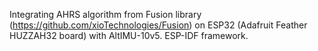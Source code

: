 Integrating AHRS algorithm from Fusion library (https://github.com/xioTechnologies/Fusion) on ESP32 (Adafruit Feather HUZZAH32 board) with AltIMU-10v5. ESP-IDF framework.
